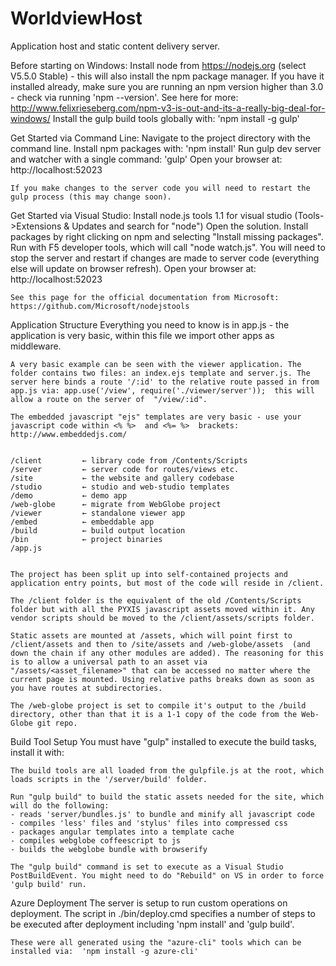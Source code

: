 ﻿# WorldviewHost

Application host and static content delivery server.

Before starting on Windows:
	Install node from https://nodejs.org (select V5.5.0 Stable) - this will also install the npm package manager. If you have it installed already, make sure you are running an npm version higher than 3.0 - check via running 'npm --version'.  See here for more:  http://www.felixrieseberg.com/npm-v3-is-out-and-its-a-really-big-deal-for-windows/
	Install the gulp build tools globally with: 'npm install -g gulp'

Get Started via Command Line:
	Navigate to the project directory with the command line.
	Install npm packages with: 'npm install'
	Run gulp dev server and watcher with a single command: 'gulp'
	Open your browser at: http://localhost:52023

	If you make changes to the server code you will need to restart the gulp process (this may change soon).

Get Started via Visual Studio:
    Install node.js tools 1.1 for visual studio (Tools->Extensions & Updates and search for "node")
	Open the solution. Install packages by right clicking on npm and selecting "Install missing packages".
	Run with F5 developer tools, which will call "node watch.js". 
	You will need to stop the server and restart if changes are made to server code (everything else will update on browser refresh).
	Open your browser at: http://localhost:52023

	See this page for the official documentation from Microsoft:
	https://github.com/Microsoft/nodejstools



Application Structure
	Everything you need to know is in app.js - the application is very basic, within this file we import other apps as middleware.

	A very basic example can be seen with the viewer application. The folder contains two files: an index.ejs template and server.js. The server here binds a route '/:id' to the relative route passed in from app.js via: app.use('/view', require('./viewer/server'));  this will allow a route on the server of  "/view/:id".

	The embedded javascript "ejs" templates are very basic - use your javascript code within <% %>  and <%= %>  brackets:  http://www.embeddedjs.com/


	/client			← library code from /Contents/Scripts
	/server			← server code for routes/views etc.
	/site			← the website and gallery codebase
	/studio			← studio and web-studio templates
	/demo			← demo app
	/web-globe		← migrate from WebGlobe project
	/viewer			← standalone viewer app
	/embed			← embeddable app
	/build			← build output location
	/bin 			← project binaries
	/app.js


	The project has been split up into self-contained projects and application entry points, but most of the code will reside in /client.

	The /client folder is the equivalent of the old /Contents/Scripts folder but with all the PYXIS javascript assets moved within it. Any vendor scripts should be moved to the /client/assets/scripts folder.

	Static assets are mounted at /assets, which will point first to /client/assets and then to /site/assets and /web-globe/assets  (and down the chain if any other modules are added). The reasoning for this is to allow a universal path to an asset via "/assets/<asset_filename>" that can be accessed no matter where the current page is mounted. Using relative paths breaks down as soon as you have routes at subdirectories.

	The /web-globe project is set to compile it's output to the /build directory, other than that it is a 1-1 copy of the code from the Web-Globe git repo.



Build Tool Setup
	You must have "gulp" installed to execute the build tasks, install it with: 

	The build tools are all loaded from the gulpfile.js at the root, which loads scripts in the '/server/build' folder.

	Run "gulp build" to build the static assets needed for the site, which will do the following:
	- reads 'server/bundles.js' to bundle and minify all javascript code
	- compiles 'less' files and 'stylus' files into compressed css
	- packages angular templates into a template cache
	- compiles webglobe coffeescript to js
	- builds the webglobe bundle with browserify

	The "gulp build" command is set to execute as a Visual Studio PostBuildEvent. You might need to do "Rebuild" on VS in order to force 'gulp build' run.


Azure Deployment
	The server is setup to run custom operations on deployment. The script in ./bin/deploy.cmd specifies a number of steps to be executed after deployment including 'npm install' and 'gulp build'. 

	These were all generated using the "azure-cli" tools which can be installed via:  'npm install -g azure-cli'

